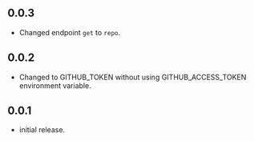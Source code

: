 ## 0.0.3

* Changed endpoint `get` to `repo`.

## 0.0.2

* Changed to GITHUB_TOKEN without using GITHUB_ACCESS_TOKEN environment variable.

## 0.0.1

* initial release.